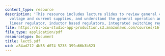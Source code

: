 ```yaml
---
content_type: resource
description: 'This resource includes lecture slides to review general concepts of
  voltage and current supplies, and understand the general operation and how to utilize:
  linear regulator, inductor based regulators, integrated switching regulators.'
file: https://ol-ocw-studio-app-production.s3.amazonaws.com/courses/16-682-prototyping-avionics-spring-2006/a84ad2124b58d0745233399a66b3b823_lect5.pdf
file_type: application/pdf
resourcetype: Document
title: lect5.pdf
uid: a84ad212-4b58-d074-5233-399a66b3b823
---
```

